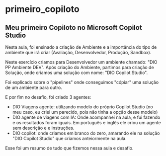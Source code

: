 # primeiro_copiloto
## Meu primeiro Copiloto no Microsoft Copilot Studio
Nesta aula, foi ensinado a criação de Ambiente e a importância do tipo de ambiente que irá criar (Avaliação, Desenvolvedor, Produção, Sandbox).

Neste exercício criamos para Desenvolvedor um ambiente chamado: "DIO PP Ambiente DEV".
Após criação do Ambiente, partimos para criação de Solução, onde criamos uma solução com nome: "DIO Copilot Studio".

Foi explicado sobre o "pipelines" onde conseguimos "cópiar" uma solução de um ambiente para outro.

E por fim no desafio, foi criado 3 agentes:
- DIO Viagens agente: utilizando modelo do próprio Copilot Studio (no meu caso, eu criei um parecido, pois não tinha a opção desse modelo)
- DIO agente de viagens com IA: Onde acompanhei na aula, e fui fazendo e os resultados foram iguais. Em português e inglês ele criou um agente sem descrição e e instruções.
- DIO copilot: onde criamos em branco do zero, amarando ele na solução "DIO Copilot Studio" que criamos anteiormente na aula.

Esse foi um resumo de tudo que fizemos nessa aula e desafio.
